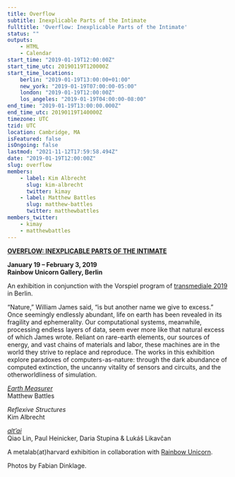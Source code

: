 ```yaml
---
title: Overflow
subtitle: Inexplicable Parts of the Intimate
fulltitle: 'Overflow: Inexplicable Parts of the Intimate'
status: ""
outputs:
    - HTML
    - Calendar
start_time: "2019-01-19T12:00:00Z"
start_time_utc: 20190119T120000Z
start_time_locations:
    berlin: "2019-01-19T13:00:00+01:00"
    new_york: "2019-01-19T07:00:00-05:00"
    london: "2019-01-19T12:00:00Z"
    los_angeles: "2019-01-19T04:00:00-08:00"
end_time: "2019-01-19T13:00:00.000Z"
end_time_utc: 20190119T140000Z
timezone: UTC
tzid: UTC
location: Cambridge, MA
isFeatured: false
isOngoing: false
lastmod: "2021-11-12T17:59:58.494Z"
date: "2019-01-19T12:00:00Z"
slug: overflow
members:
    - label: Kim Albrecht
      slug: kim-albrecht
      twitter: kimay
    - label: Matthew Battles
      slug: matthew-battles
      twitter: matthewbattles
members_twitter:
    - kimay
    - matthewbattles
---
```

**[OVERFLOW: INEXPLICABLE PARTS OF THE INTIMATE](https://rainbow-unicorn.com/#gallery)**

**January 19 – February 3, 2019<br />
Rainbow Unicorn Gallery, Berlin**

An exhibition in conjunction with the Vorspiel program of [transmediale 2019](https://vorspiel.berlin/#) in Berlin.

“Nature,” William James said, “is but another name we give to excess.” Once seemingly endlessly abundant, life on earth has been revealed in its fragility and ephemerality. Our computational systems, meanwhile, processing endless layers of data, seem ever more like that natural excess of which James wrote. Reliant on rare-earth elements, our sources of energy, and vast chains of materials and labor, these machines are in the world they strive to replace and reproduce. The works in this exhibition explore paradoxes of computers-as-nature: through the dark abundance of computed extinction, the uncanny vitality of sensors and circuits, and the otherworldliness of simulation.

*[Earth Measurer](https://medium.com/@metalabharvard/a-thicket-of-questions-on-matthew-battless-earth-measurer-6cefa0351add)*<br />
Matthew Battles

*Reflexive Structures*<br />
Kim Albrecht

*[alt’ai](http://altai.id/)*<br />
Qiao Lin, Paul Heinicker, Daria Stupina & Lukáš Likavčan

A metalab(at)harvard exhibition in collaboration with [Rainbow Unicorn](https://rainbow-unicorn.com/#welcome).

Photos by Fabian Dinklage.